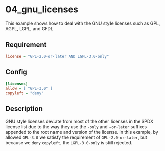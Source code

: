 # 04_gnu_licenses

This example shows how to deal with the GNU style licenses such as GPL, AGPL, LGPL, and GFDL

## Requirement

```ini
license = "GPL-2.0-or-later AND LGPL-3.0-only"
```

## Config

```ini
[licenses]
allow = [ "GPL-3.0" ]
copyleft = "deny"
```

## Description

GNU style licenses deviate from most of the other licenses in the SPDX license list due to the
way they use the `-only` and `-or-later` suffixes appended to the root name and version of the license.
In this example, by allowed `GPL-3.0` we satisfy the requirement of `GPL-2.0-or-later`, but because
we `deny` `copyleft`, the `LGPL-3.0-only` is still rejected.
